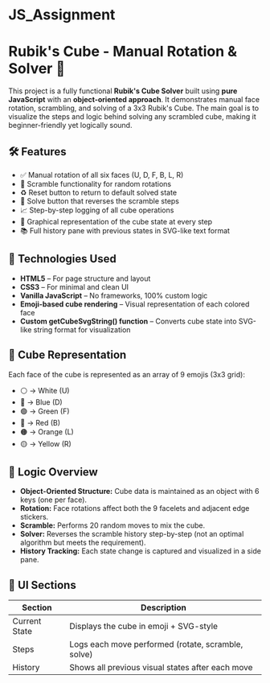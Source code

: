 # JS_Assignment
# Rubik's Cube - Manual Rotation & Solver 🧩

This project is a fully functional **Rubik's Cube Solver** built using **pure JavaScript** with an **object-oriented approach**. It demonstrates manual face rotation, scrambling, and solving of a 3x3 Rubik's Cube. The main goal is to visualize the steps and logic behind solving any scrambled cube, making it beginner-friendly yet logically sound.

## 🛠 Features

- ✅ Manual rotation of all six faces (U, D, F, B, L, R)
- 🔀 Scramble functionality for random rotations
- ♻️ Reset button to return to default solved state
- 🧠 Solve button that reverses the scramble steps
- 📈 Step-by-step logging of all cube operations
- 🧱 Graphical representation of the cube state at every step
- 📚 Full history pane with previous states in SVG-like text format

## 📐 Technologies Used

- **HTML5** – For page structure and layout
- **CSS3** – For minimal and clean UI
- **Vanilla JavaScript** – No frameworks, 100% custom logic
- **Emoji-based cube rendering** – Visual representation of each colored face
- **Custom getCubeSvgString() function** – Converts cube state into SVG-like string format for visualization

## 🧩 Cube Representation

Each face of the cube is represented as an array of 9 emojis (3x3 grid):
- ⚪ → White (U)
- 🔵 → Blue (D)
- 🟢 → Green (F)
- 🔴 → Red (B)
- 🟠 → Orange (L)
- 🟡 → Yellow (R)

## 🧮 Logic Overview

- **Object-Oriented Structure:** Cube data is maintained as an object with 6 keys (one per face).
- **Rotation:** Face rotations affect both the 9 facelets and adjacent edge stickers.
- **Scramble:** Performs 20 random moves to mix the cube.
- **Solver:** Reverses the scramble history step-by-step (not an optimal algorithm but meets the requirement).
- **History Tracking:** Each state change is captured and visualized in a side pane.

## 📸 UI Sections

| Section      | Description |
|--------------|-------------|
| Current State | Displays the cube in emoji + SVG-style |
| Steps         | Logs each move performed (rotate, scramble, solve) |
| History       | Shows all previous visual states after each move |

